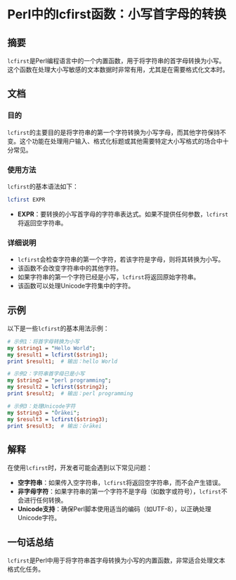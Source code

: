 <!--
Meta Description: # Perl中的lcfirst函数：小写首字母的转换 ## 摘要 `lcfirst`是Perl编程语言中的一个内置函数，用于将字符串的首字母转换为小写。这个函数在处理大小写敏感的文本数据时非常有用，尤其是在需要格式化文本时。 ## 文档 ### 目的 `lcfirst`的主要目的是将字符串的第一个字...
Meta Keywords: lcfirst, perl, print, expr, 将返回空字符串
-->

# Perl中的lcfirst函数：小写首字母的转换

## 摘要
`lcfirst`是Perl编程语言中的一个内置函数，用于将字符串的首字母转换为小写。这个函数在处理大小写敏感的文本数据时非常有用，尤其是在需要格式化文本时。

## 文档
### 目的
`lcfirst`的主要目的是将字符串的第一个字符转换为小写字母，而其他字符保持不变。这个功能在处理用户输入、格式化标题或其他需要特定大小写格式的场合中十分常见。

### 使用方法
`lcfirst`的基本语法如下：
```perl
lcfirst EXPR
```
- **EXPR**：要转换的小写首字母的字符串表达式。如果不提供任何参数，`lcfirst`将返回空字符串。

### 详细说明
- `lcfirst`会检查字符串的第一个字符，若该字符是字母，则将其转换为小写。
- 该函数不会改变字符串中的其他字符。
- 如果字符串的第一个字符已经是小写，`lcfirst`将返回原始字符串。
- 该函数可以处理Unicode字符集中的字符。

## 示例
以下是一些`lcfirst`的基本用法示例：

```perl
# 示例1：将首字母转换为小写
my $string1 = "Hello World";
my $result1 = lcfirst($string1);
print $result1;  # 输出：hello World

# 示例2：字符串首字母已是小写
my $string2 = "perl programming";
my $result2 = lcfirst($string2);
print $result2;  # 输出：perl programming

# 示例3：处理Unicode字符
my $string3 = "Ōrākei";
my $result3 = lcfirst($string3);
print $result3;  # 输出：ōrākei
```

## 解释
在使用`lcfirst`时，开发者可能会遇到以下常见问题：
- **空字符串**：如果传入空字符串，`lcfirst`将返回空字符串，而不会产生错误。
- **非字母字符**：如果字符串的第一个字符不是字母（如数字或符号），`lcfirst`不会进行任何转换。
- **Unicode支持**：确保Perl脚本使用适当的编码（如UTF-8），以正确处理Unicode字符。

## 一句话总结
`lcfirst`是Perl中用于将字符串首字母转换为小写的内置函数，非常适合处理文本格式化任务。